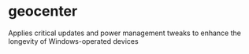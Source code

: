 # geocenter
Applies critical updates and power management tweaks to enhance the longevity of Windows-operated devices
